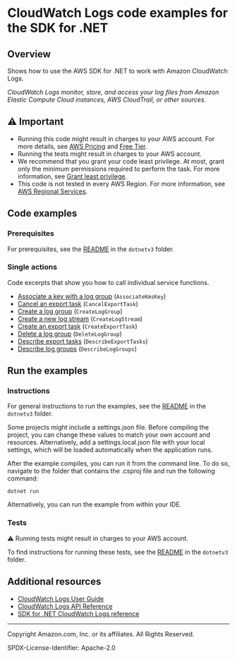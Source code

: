 <!--Generated by WRITEME on 2023-10-12 19:26:13.468771 (UTC)-->
# CloudWatch Logs code examples for the SDK for .NET

## Overview

Shows how to use the AWS SDK for .NET to work with Amazon CloudWatch Logs.

<!--custom.overview.start-->
<!--custom.overview.end-->

*CloudWatch Logs monitor, store, and access your log files from Amazon Elastic Compute Cloud instances, AWS CloudTrail, or other sources.*

## ⚠ Important

* Running this code might result in charges to your AWS account. For more details, see [AWS Pricing](https://aws.amazon.com/pricing/?aws-products-pricing.sort-by=item.additionalFields.productNameLowercase&aws-products-pricing.sort-order=asc&awsf.Free%20Tier%20Type=*all&awsf.tech-category=*all) and [Free Tier](https://aws.amazon.com/free/?all-free-tier.sort-by=item.additionalFields.SortRank&all-free-tier.sort-order=asc&awsf.Free%20Tier%20Types=*all&awsf.Free%20Tier%20Categories=*all).
* Running the tests might result in charges to your AWS account.
* We recommend that you grant your code least privilege. At most, grant only the minimum permissions required to perform the task. For more information, see [Grant least privilege](https://docs.aws.amazon.com/IAM/latest/UserGuide/best-practices.html#grant-least-privilege).
* This code is not tested in every AWS Region. For more information, see [AWS Regional Services](https://aws.amazon.com/about-aws/global-infrastructure/regional-product-services).

<!--custom.important.start-->
<!--custom.important.end-->

## Code examples

### Prerequisites

For prerequisites, see the [README](../README.md#Prerequisites) in the `dotnetv3` folder.


<!--custom.prerequisites.start-->
<!--custom.prerequisites.end-->

### Single actions

Code excerpts that show you how to call individual service functions.

* [Associate a key with a log group](AssociateKmsKeyExample/AssociateKmsKey.cs#L6) (`AssociateKmsKey`)
* [Cancel an export task](CancelExportTaskExample/CancelExportTask.cs#L6) (`CancelExportTask`)
* [Create a log group](CreateLogGroupExample/CreateLogGroup.cs#L6) (`CreateLogGroup`)
* [Create a new log stream](CreateLogStreamExample/CreateLogStream.cs#L6) (`CreateLogStream`)
* [Create an export task](CreateExportTaskExample/CreateExportTask.cs#L6) (`CreateExportTask`)
* [Delete a log group](DeleteLogGroupExample/DeleteLogGroup.cs#L6) (`DeleteLogGroup`)
* [Describe export tasks](DescribeExportTasksExample/DescribeExportTasks.cs#L6) (`DescribeExportTasks`)
* [Describe log groups](DescribeLogGroupsExample/DescribeLogGroups.cs#L6) (`DescribeLogGroups`)

## Run the examples

### Instructions


For general instructions to run the examples, see the
[README](../README.md#building-and-running-the-code-examples) in the `dotnetv3` folder.

Some projects might include a settings.json file. Before compiling the project,
you can change these values to match your own account and resources. Alternatively,
add a settings.local.json file with your local settings, which will be loaded automatically
when the application runs.

After the example compiles, you can run it from the command line. To do so, navigate to
the folder that contains the .csproj file and run the following command:

```
dotnet run
```

Alternatively, you can run the example from within your IDE.

<!--custom.instructions.start-->
<!--custom.instructions.end-->



### Tests

⚠ Running tests might result in charges to your AWS account.


To find instructions for running these tests, see the [README](../README.md#Tests)
in the `dotnetv3` folder.



<!--custom.tests.start-->
<!--custom.tests.end-->

## Additional resources

* [CloudWatch Logs User Guide](https://docs.aws.amazon.com/AmazonCloudWatch/latest/logs/WhatIsCloudWatchLogs.html)
* [CloudWatch Logs API Reference](https://docs.aws.amazon.com/AmazonCloudWatchLogs/latest/APIReference/Welcome.html)
* [SDK for .NET CloudWatch Logs reference](https://docs.aws.amazon.com/sdkfornet/v3/apidocs/items/CloudWatchLogs/NCloudWatchLogs.html)

<!--custom.resources.start-->
<!--custom.resources.end-->

---

Copyright Amazon.com, Inc. or its affiliates. All Rights Reserved.

SPDX-License-Identifier: Apache-2.0